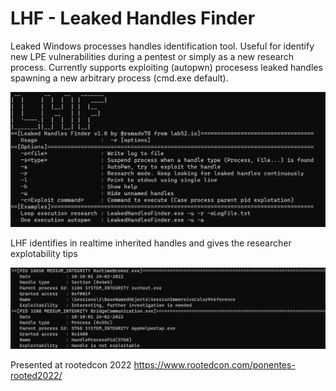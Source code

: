 # LHF - Leaked Handles Finder
Leaked Windows processes handles identification tool. Useful for identify new LPE vulnerabilities during a pentest or simply as a new research process. 
Currently supports exploiting (autopwn) procesess leaked handles spawning a new arbitrary process (cmd.exe default).

![](Images/Help.png)

LHF identifies in realtime inherited handles and gives the researcher explotability tips

![](Images/Output.png)

Presented at rootedcon 2022 https://www.rootedcon.com/ponentes-rooted2022/
